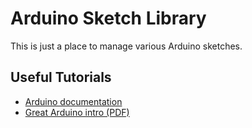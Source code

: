 # Arduino Sketch Library

This is just a place to manage various Arduino sketches.

## Useful Tutorials

* [Arduino documentation](https://docs.arduino.cc/)
* [Great Arduino intro (PDF)](https://osepp.com/downloads/pdf/ard-02/ard-02-tutorial-book.pdf)
